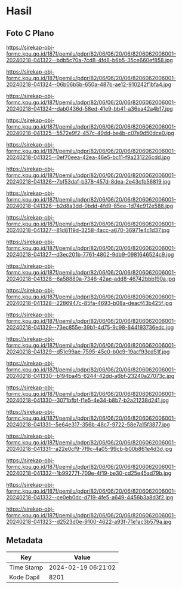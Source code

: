 # Hasil

## Foto C Plano

https://sirekap-obj-formc.kpu.go.id/187f/pemilu/pdpr/82/06/06/20/06/8206062006001-20240218-041322--bdb5c70a-7cd8-4fd8-b6b5-35ce660ef858.jpg

https://sirekap-obj-formc.kpu.go.id/187f/pemilu/pdpr/82/06/06/20/06/8206062006001-20240218-041324--06b06b5b-650a-487b-ae12-910242f1bfa4.jpg

https://sirekap-obj-formc.kpu.go.id/187f/pemilu/pdpr/82/06/06/20/06/8206062006001-20240218-041324--dab0436d-58ed-41e9-bb41-a36ea42a4b17.jpg

https://sirekap-obj-formc.kpu.go.id/187f/pemilu/pdpr/82/06/06/20/06/8206062006001-20240218-041325--5572e9f2-457c-49dd-be4b-c07e9d50dce0.jpg

https://sirekap-obj-formc.kpu.go.id/187f/pemilu/pdpr/82/06/06/20/06/8206062006001-20240218-041325--0ef70eea-42ea-46e5-bc11-f9a231226cdd.jpg

https://sirekap-obj-formc.kpu.go.id/187f/pemilu/pdpr/82/06/06/20/06/8206062006001-20240218-041326--7bf53daf-b378-457d-8dea-2e43cfb56819.jpg

https://sirekap-obj-formc.kpu.go.id/187f/pemilu/pdpr/82/06/06/20/06/8206062006001-20240218-041326--b2d8a3dd-0bdd-4fd9-85ee-1d74c912e588.jpg

https://sirekap-obj-formc.kpu.go.id/187f/pemilu/pdpr/82/06/06/20/06/8206062006001-20240218-041327--81d8119d-3258-4acc-a670-36971e4c1d37.jpg

https://sirekap-obj-formc.kpu.go.id/187f/pemilu/pdpr/82/06/06/20/06/8206062006001-20240218-041327--d3ec201b-7761-4802-9db9-0981646524c9.jpg

https://sirekap-obj-formc.kpu.go.id/187f/pemilu/pdpr/82/06/06/20/06/8206062006001-20240218-041328--6a58880a-7346-42ae-add8-46742bbb190a.jpg

https://sirekap-obj-formc.kpu.go.id/187f/pemilu/pdpr/82/06/06/20/06/8206062006001-20240218-041328--2286947c-85fa-4693-b08a-deacf43b425f.jpg

https://sirekap-obj-formc.kpu.go.id/187f/pemilu/pdpr/82/06/06/20/06/8206062006001-20240218-041329--73ec855e-39b1-4d75-9c98-644193736edc.jpg

https://sirekap-obj-formc.kpu.go.id/187f/pemilu/pdpr/82/06/06/20/06/8206062006001-20240218-041329--d51e99ae-7595-45c0-b0c9-19acf93cd51f.jpg

https://sirekap-obj-formc.kpu.go.id/187f/pemilu/pdpr/82/06/06/20/06/8206062006001-20240218-041330--b194ba45-6244-42dd-a6bf-23240a27073c.jpg

https://sirekap-obj-formc.kpu.go.id/187f/pemilu/pdpr/82/06/06/20/06/8206062006001-20240218-041330--3071bfbf-f1e5-4e34-b8b7-b2a21238d241.jpg

https://sirekap-obj-formc.kpu.go.id/187f/pemilu/pdpr/82/06/06/20/06/8206062006001-20240218-041331--5e64e317-356b-48c7-9722-58e7a15f3877.jpg

https://sirekap-obj-formc.kpu.go.id/187f/pemilu/pdpr/82/06/06/20/06/8206062006001-20240218-041331--a22e0cf9-7f9c-4a05-99cb-b00b861e4d3d.jpg

https://sirekap-obj-formc.kpu.go.id/187f/pemilu/pdpr/82/06/06/20/06/8206062006001-20240218-041332--1b99277f-709e-4f19-be30-cd25e45ad79b.jpg

https://sirekap-obj-formc.kpu.go.id/187f/pemilu/pdpr/82/06/06/20/06/8206062006001-20240218-041332--ce0eb0dc-d719-4fe5-a649-4456b3a8d3f2.jpg

https://sirekap-obj-formc.kpu.go.id/187f/pemilu/pdpr/82/06/06/20/06/8206062006001-20240218-041323--d2523d0e-9100-4622-a93f-71e1ac3b579a.jpg


## Metadata

| Key        | Value               |
| ---------- | ------------------- |
| Time Stamp | 2024-02-19 06:21:02 |
| Kode Dapil | 8201                |



